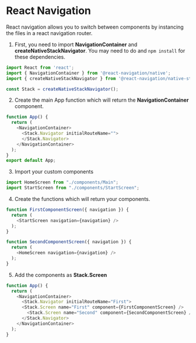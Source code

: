 # React Navigation 

React navigation allows you to switch between components by instancing the files in a react navigation router.

1. First, you need to import **NavigationContainer** and **createNativeStackNavigator**. You may need to do and ``npm install`` for these dependencies.

```js
import React from 'react';
import { NavigationContainer } from '@react-navigation/native';
import { createNativeStackNavigator } from '@react-navigation/native-stack';

const Stack = createNativeStackNavigator();
```

2. Create the main App function which will return the **NavigationContainer** component.

```js
function App() {
  return (
    <NavigationContainer>
      <Stack.Navigator initialRouteName="">
      </Stack.Navigator>
    </NavigationContainer>
  );
}
export default App;
```

3. Import your custom components

```js
import HomeScreen from "./components/Main";
import StartScreen from "./components/StartScreen";
```

4. Create the functions which will return your components.

```js
function FirstComponentScreen({ navigation }) {
  return (
    <StartScreen navigation={navigation} />
  );
}

function SecondComponentScreen({ navigation }) {
  return (
    <HomeScreen navigation={navigation} />
  );
}
```

5. Add the components as **Stack.Screen**

```js
function App() {
  return (
    <NavigationContainer>
      <Stack.Navigator initialRouteName="First">
      <Stack.Screen name="First" component={FirstComponentScreen} />
        <Stack.Screen name="Second" component={SecondComponentScreen} />
      </Stack.Navigator>
    </NavigationContainer>
  );
}
```